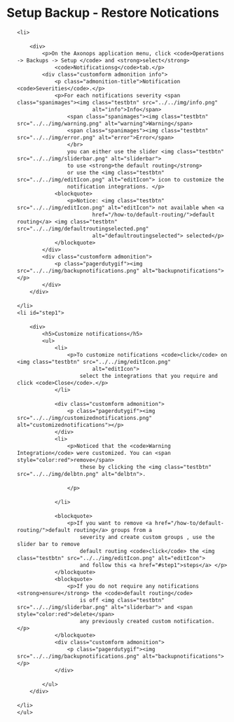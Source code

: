 # Setup Backup - Restore Notications



<ol>

    <li>

        <div>
            <p>On the Axonops application menu, click <code>Operations -> Backups -> Setup </code> and <strong>select</strong>
                <code>Notificationsg</code>tab.</p>
            <div class="customform admonition info">
                <p class="admonition-title">Notification <code>Severities</code>.</p>
                <p>For each notifications severity <span class="spanimages"><img class="testbtn" src="../../img/info.png"
                            alt="info">Info</span>
                    <span class="spanimages"><img class="testbtn" src="../../img/warning.png" alt="warning">Warning</span>
                    <span class="spanimages"><img class="testbtn" src="../../img/error.png" alt="error">Error</span>
                    </br>
                    you can either use the slider <img class="testbtn" src="../../img/sliderbar.png" alt="sliderbar">
                    to use <strong>the default routing</strong>
                    or use the <img class="testbtn" src="../../img/editIcon.png" alt="editIcon"> icon to customize the
                    notification integrations. </p>
                <blockquote>
                    <p>Notice: <img class="testbtn" src="../../img/editIcon.png" alt="editIcon"> not available when <a
                            href="/how-to/default-routing/">default routing</a> <img class="testbtn" src="../../img/defaultroutingselected.png"
                            alt="defaultroutingselected"> selected</p>
                </blockquote>
            </div>
            <div class="customform admonition">
                <p class="pagerdutygif"><img src="../../img/backupnotifications.png" alt="backupnotifications"></p>
            </div>
        </div>

    </li>
    <li id="step1">

        <div>
            <h5>Customize notifications</h5>
            <ul>
                <li>
                    <p>To customize notifications <code>click</code> on <img class="testbtn" src="../../img/editIcon.png"
                            alt="editIcon">
                        select the integrations that you require and click <code>Close</code>.</p>
                </li>

                <div class="customform admonition">
                    <p class="pagerdutygif"><img src="../../img/customizednotifications.png" alt="customizednotifications"></p>
                </div>
                <li>
                    <p>Noticed that the <code>Warning Integration</code> were customized. You can <span style="color:red">remove</span>
                        these by clicking the <img class="testbtn" src="../../img/delbtn.png" alt="delbtn">.

                    </p>

                </li>

                <blockquote>
                    <p>If you want to remove <a href="/how-to/default-routing/">default routing</a> groups from a
                        severity and create custom groups , use the slider bar to remove
                        default routing <code>click</code> the <img class="testbtn" src="../../img/editIcon.png" alt="editIcon">
                        and follow this <a href="#step1">steps</a> </p>
                </blockquote>
                <blockquote>
                    <p>If you do not require any notifications <strong>ensure</strong> the <code>default routing</code>
                        is off <img class="testbtn" src="../../img/sliderbar.png" alt="sliderbar"> and <span style="color:red">delete</span>
                        any previously created custom notification. </p>
                </blockquote>
                <div class="customform admonition">
                    <p class="pagerdutygif"><img src="../../img/backupnotifications.png" alt="backupnotifications"></p>
                </div>

            </ul>
        </div>

    </li>
    </ul>